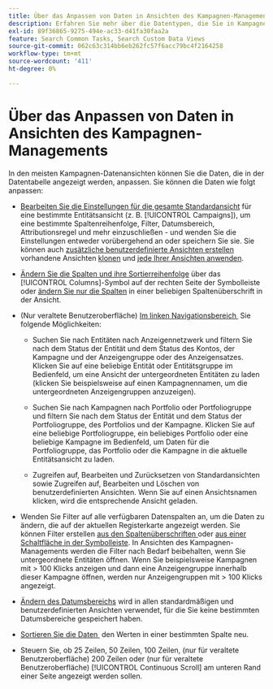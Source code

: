 ```yaml
---
title: Über das Anpassen von Daten in Ansichten des Kampagnen-Managements
description: Erfahren Sie mehr über die Datentypen, die Sie in Kampagnendatenansichten anpassen können.
exl-id: 89f36865-9275-494e-ac33-d41fa30faa2a
feature: Search Common Tasks, Search Custom Data Views
source-git-commit: 062c63c314bb6eb262fc57f6acc79bc4f2164258
workflow-type: tm+mt
source-wordcount: '411'
ht-degree: 0%

---
```


# Über das Anpassen von Daten in Ansichten des Kampagnen-Managements

<!-- Add info about new UI -->

In den meisten Kampagnen-Datenansichten können Sie die Daten, die in der Datentabelle angezeigt werden, anpassen. Sie können die Daten wie folgt anpassen:

* [Bearbeiten Sie die Einstellungen für die gesamte Standardansicht](/help/search-social-commerce/common-tasks/data-views/custom-default-views-manage.md##view-edit) für eine bestimmte Entitätsansicht (z. B. [!UICONTROL Campaigns]), um eine bestimmte Spaltenreihenfolge, Filter, Datumsbereich, Attributionsregel und mehr einzuschließen - und wenden Sie die Einstellungen entweder vorübergehend an oder speichern Sie sie. Sie können auch [zusätzliche benutzerdefinierte Ansichten erstellen](/help/search-social-commerce/common-tasks/data-views/custom-default-views-manage.md#create-custom-view) vorhandene Ansichten [klonen](/help/search-social-commerce/common-tasks/data-views/custom-default-views-manage.md#view-clone) und [jede Ihrer Ansichten anwenden](/help/search-social-commerce/common-tasks/data-views/custom-default-views-manage.md#apply-a-default-or-custom-view).

* [Ändern Sie die Spalten und ihre Sortierreihenfolge](/help/search-social-commerce/common-tasks/data-views/ad-hoc-settings/column-set-edit-sort-icon.md) über das [!UICONTROL Columns]-Symbol auf der rechten Seite der Symbolleiste oder [ändern Sie nur die Spalten](/help/search-social-commerce/common-tasks/data-views/ad-hoc-settings/column-set-edit-column-heading.md) in einer beliebigen Spaltenüberschrift in der Ansicht.

* (Nur veraltete Benutzeroberfläche) [Im linken Navigationsbereich &#x200B;](/help/search-social-commerce/common-tasks/data-views/ad-hoc-settings/filter-using-left-panel.md) Sie folgende Möglichkeiten:

   * Suchen Sie nach Entitäten nach Anzeigennetzwerk und filtern Sie nach dem Status der Entität und dem Status des Kontos, der Kampagne und der Anzeigengruppe oder des Anzeigensatzes. Klicken Sie auf eine beliebige Entität oder Entitätsgruppe im Bedienfeld, um eine Ansicht der untergeordneten Entitäten zu laden (klicken Sie beispielsweise auf einen Kampagnennamen, um die untergeordneten Anzeigengruppen anzuzeigen).

   * Suchen Sie nach Kampagnen nach Portfolio oder Portfoliogruppe und filtern Sie nach dem Status der Entität und dem Status der Portfoliogruppe, des Portfolios und der Kampagne. Klicken Sie auf eine beliebige Portfoliogruppe, ein beliebiges Portfolio oder eine beliebige Kampagne im Bedienfeld, um Daten für die Portfoliogruppe, das Portfolio oder die Kampagne in die aktuelle Entitätsansicht zu laden.

   * Zugreifen auf, Bearbeiten und Zurücksetzen von Standardansichten sowie Zugreifen auf, Bearbeiten und Löschen von benutzerdefinierten Ansichten. Wenn Sie auf einen Ansichtsnamen klicken, wird die entsprechende Ansicht geladen.

* Wenden Sie Filter auf alle verfügbaren Datenspalten an, um die Daten zu ändern, die auf der aktuellen Registerkarte angezeigt werden. Sie können Filter erstellen [aus den Spaltenüberschriften &#x200B;](/help/search-social-commerce/common-tasks/data-views/ad-hoc-settings/column-filter-apply-from-column-heading.md)oder [aus einer Schaltfläche in der Symbolleiste](/help/search-social-commerce/common-tasks/data-views/ad-hoc-settings/column-filter-apply-from-toolbar.md). In Ansichten des Kampagnen-Managements werden die Filter nach Bedarf beibehalten, wenn Sie untergeordnete Entitäten öffnen. Wenn Sie beispielsweise Kampagnen mit \> 100 Klicks anzeigen und dann eine Anzeigengruppe innerhalb dieser Kampagne öffnen, werden nur Anzeigengruppen mit \> 100 Klicks angezeigt.

* [Ändern des Datumsbereichs](/help/search-social-commerce/common-tasks/data-views/ad-hoc-settings/date-filter.md) wird in allen standardmäßigen und benutzerdefinierten Ansichten verwendet, für die Sie keine bestimmten Datumsbereiche gespeichert haben.

* [Sortieren Sie die Daten &#x200B;](/help/search-social-commerce/common-tasks/data-views/ad-hoc-settings/column-sort.md) den Werten in einer bestimmten Spalte neu.

* Steuern Sie, ob 25 Zeilen, 50 Zeilen, 100 Zeilen, (nur für veraltete Benutzeroberfläche) 200 Zeilen oder (nur für veraltete Benutzeroberfläche) [!UICONTROL Continuous Scroll] am unteren Rand einer Seite angezeigt werden sollen.
